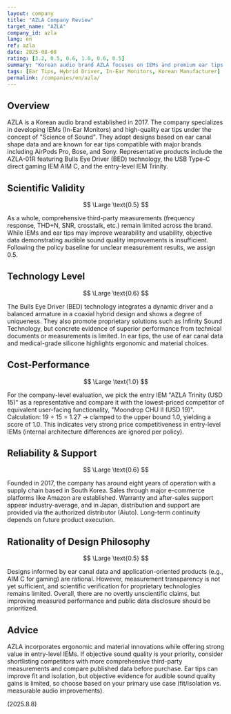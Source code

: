 ```yaml
---
layout: company
title: "AZLA Company Review"
target_name: "AZLA"
company_id: azla
lang: en
ref: azla
date: 2025-08-08
rating: [3.2, 0.5, 0.6, 1.0, 0.6, 0.5]
summary: "Korean audio brand AZLA focuses on IEMs and premium ear tips and emphasizes designs based on ear canal shape data. Third-party measurements remain limited, leaving room for improvement in published performance; however, the brand shows strong price competitiveness in entry-level IEMs."
tags: [Ear Tips, Hybrid Driver, In-Ear Monitors, Korean Manufacturer]
permalink: /companies/en/azla/
---
```

## Overview

AZLA is a Korean audio brand established in 2017. The company specializes in developing IEMs (In-Ear Monitors) and high-quality ear tips under the concept of "Science of Sound". They adopt designs based on ear canal shape data and are known for ear tips compatible with major brands including AirPods Pro, Bose, and Sony. Representative products include the AZLA-01R featuring Bulls Eye Driver (BED) technology, the USB Type-C direct gaming IEM AIM C, and the entry-level IEM Trinity.

## Scientific Validity

$$ \Large \text{0.5} $$

As a whole, comprehensive third-party measurements (frequency response, THD+N, SNR, crosstalk, etc.) remain limited across the brand. While IEMs and ear tips may improve wearability and usability, objective data demonstrating audible sound quality improvements is insufficient. Following the policy baseline for unclear measurement results, we assign 0.5.

## Technology Level

$$ \Large \text{0.6} $$

The Bulls Eye Driver (BED) technology integrates a dynamic driver and a balanced armature in a coaxial hybrid design and shows a degree of uniqueness. They also promote proprietary solutions such as Infinity Sound Technology, but concrete evidence of superior performance from technical documents or measurements is limited. In ear tips, the use of ear canal data and medical-grade silicone highlights ergonomic and material choices.

## Cost-Performance

$$ \Large \text{1.0} $$

For the company-level evaluation, we pick the entry IEM "AZLA Trinity (USD 15)" as a representative and compare it with the lowest-priced competitor of equivalent user-facing functionality, "Moondrop CHU II (USD 19)". Calculation: 19 ÷ 15 = 1.27 → clamped to the upper bound 1.0, yielding a score of 1.0. This indicates very strong price competitiveness in entry-level IEMs (internal architecture differences are ignored per policy).

## Reliability & Support

$$ \Large \text{0.6} $$

Founded in 2017, the company has around eight years of operation with a supply chain based in South Korea. Sales through major e-commerce platforms like Amazon are established. Warranty and after-sales support appear industry-average, and in Japan, distribution and support are provided via the authorized distributor (Aiuto). Long-term continuity depends on future product execution.

## Rationality of Design Philosophy

$$ \Large \text{0.5} $$

Designs informed by ear canal data and application-oriented products (e.g., AIM C for gaming) are rational. However, measurement transparency is not yet sufficient, and scientific verification for proprietary technologies remains limited. Overall, there are no overtly unscientific claims, but improving measured performance and public data disclosure should be prioritized.

## Advice

AZLA incorporates ergonomic and material innovations while offering strong value in entry-level IEMs. If objective sound quality is your priority, consider shortlisting competitors with more comprehensive third-party measurements and compare published data before purchase. Ear tips can improve fit and isolation, but objective evidence for audible sound quality gains is limited, so choose based on your primary use case (fit/isolation vs. measurable audio improvements).

(2025.8.8)
